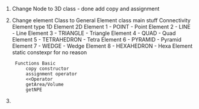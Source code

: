 1. Change Node to 3D class - done
    add copy and assignment 

2. Change element Class to General
    Element class main stuff
        Connectivity
        Element type
            1D Element
            2D Element
            1 - POINT - Point Element
            2 - LINE  - Line Element
            3 - TRIANGLE - Triangle Element
            4 - QUAD - Quad Element
            5 - TETRAHEDRON - Tetra Element
            6 - PYRAMID - Pyramid Element
            7 - WEDGE - Wedge Element
            8 - HEXAHEDRON - Hexa Element
            static constexpr for no reason

        Functions Basic
            copy constructor
            assignment operator
            <<Operator
            getArea/Volume
            getNPE
            




    

3. 

